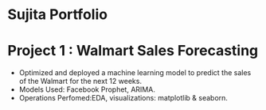 # Sujita Portfolio

# Project 1 : Walmart Sales Forecasting
* Optimized and deployed a machine learning model to predict the sales of the Walmart for the next 12 weeks.
* Models Used: Facebook Prophet, ARIMA.
* Operations Perfomed:EDA, visualizations: matplotlib & seaborn.
